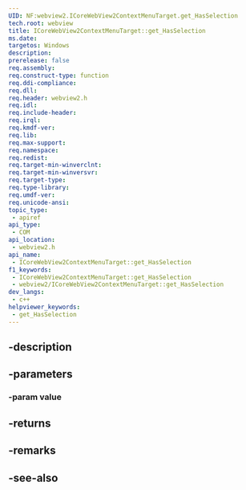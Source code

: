 ```yaml
---
UID: NF:webview2.ICoreWebView2ContextMenuTarget.get_HasSelection
tech.root: webview
title: ICoreWebView2ContextMenuTarget::get_HasSelection
ms.date: 
targetos: Windows
description: 
prerelease: false
req.assembly: 
req.construct-type: function
req.ddi-compliance: 
req.dll: 
req.header: webview2.h
req.idl: 
req.include-header: 
req.irql: 
req.kmdf-ver: 
req.lib: 
req.max-support: 
req.namespace: 
req.redist: 
req.target-min-winverclnt: 
req.target-min-winversvr: 
req.target-type: 
req.type-library: 
req.umdf-ver: 
req.unicode-ansi: 
topic_type:
 - apiref
api_type:
 - COM
api_location:
 - webview2.h
api_name:
 - ICoreWebView2ContextMenuTarget::get_HasSelection
f1_keywords:
 - ICoreWebView2ContextMenuTarget::get_HasSelection
 - webview2/ICoreWebView2ContextMenuTarget::get_HasSelection
dev_langs:
 - c++
helpviewer_keywords:
 - get_HasSelection
---
```


## -description

## -parameters

### -param value

## -returns

## -remarks

## -see-also

